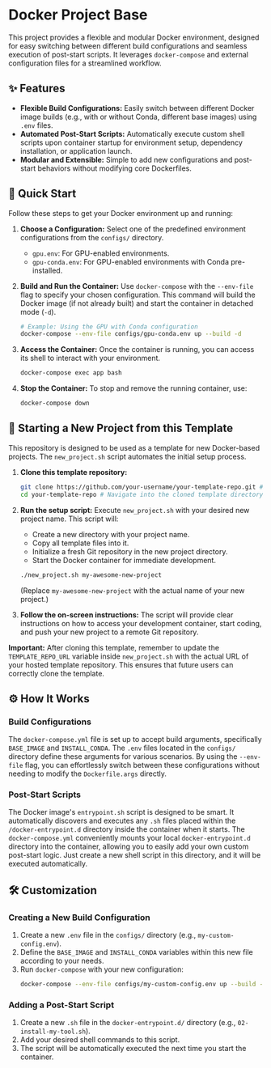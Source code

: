 # Docker Project Base

This project provides a flexible and modular Docker environment, designed for easy switching between different build configurations and seamless execution of post-start scripts. It leverages `docker-compose` and external configuration files for a streamlined workflow.

## ✨ Features

*   **Flexible Build Configurations:** Easily switch between different Docker image builds (e.g., with or without Conda, different base images) using `.env` files.
*   **Automated Post-Start Scripts:** Automatically execute custom shell scripts upon container startup for environment setup, dependency installation, or application launch.
*   **Modular and Extensible:** Simple to add new configurations and post-start behaviors without modifying core Dockerfiles.

## 🚀 Quick Start

Follow these steps to get your Docker environment up and running:

1.  **Choose a Configuration:**
    Select one of the predefined environment configurations from the `configs/` directory.
    *   `gpu.env`: For GPU-enabled environments.
    *   `gpu-conda.env`: For GPU-enabled environments with Conda pre-installed.

2.  **Build and Run the Container:**
    Use `docker-compose` with the `--env-file` flag to specify your chosen configuration. This command will build the Docker image (if not already built) and start the container in detached mode (`-d`).

    ```bash
    # Example: Using the GPU with Conda configuration
    docker-compose --env-file configs/gpu-conda.env up --build -d
    ```

3.  **Access the Container:**
    Once the container is running, you can access its shell to interact with your environment.

    ```bash
    docker-compose exec app bash
    ```

4.  **Stop the Container:**
    To stop and remove the running container, use:

    ```bash
    docker-compose down
    ```

## 🚀 Starting a New Project from this Template

This repository is designed to be used as a template for new Docker-based projects. The `new_project.sh` script automates the initial setup process.

1.  **Clone this template repository:**
    ```bash
    git clone https://github.com/your-username/your-template-repo.git # Replace with the actual URL of this template
    cd your-template-repo # Navigate into the cloned template directory
    ```

2.  **Run the setup script:**
    Execute `new_project.sh` with your desired new project name. This script will:
    *   Create a new directory with your project name.
    *   Copy all template files into it.
    *   Initialize a fresh Git repository in the new project directory.
    *   Start the Docker container for immediate development.

    ```bash
    ./new_project.sh my-awesome-new-project
    ```
    (Replace `my-awesome-new-project` with the actual name of your new project.)

3.  **Follow the on-screen instructions:**
    The script will provide clear instructions on how to access your development container, start coding, and push your new project to a remote Git repository.

**Important:** After cloning this template, remember to update the `TEMPLATE_REPO_URL` variable inside `new_project.sh` with the actual URL of your hosted template repository. This ensures that future users can correctly clone the template.

## ⚙️ How It Works

### Build Configurations

The `docker-compose.yml` file is set up to accept build arguments, specifically `BASE_IMAGE` and `INSTALL_CONDA`. The `.env` files located in the `configs/` directory define these arguments for various scenarios. By using the `--env-file` flag, you can effortlessly switch between these configurations without needing to modify the `Dockerfile.args` directly.

### Post-Start Scripts

The Docker image's `entrypoint.sh` script is designed to be smart. It automatically discovers and executes any `.sh` files placed within the `/docker-entrypoint.d` directory inside the container when it starts. The `docker-compose.yml` conveniently mounts your local `docker-entrypoint.d` directory into the container, allowing you to easily add your own custom post-start logic. Just create a new shell script in this directory, and it will be executed automatically.

## 🛠️ Customization

### Creating a New Build Configuration

1.  Create a new `.env` file in the `configs/` directory (e.g., `my-custom-config.env`).
2.  Define the `BASE_IMAGE` and `INSTALL_CONDA` variables within this new file according to your needs.
3.  Run `docker-compose` with your new configuration:
    ```bash
    docker-compose --env-file configs/my-custom-config.env up --build -d
    ```

### Adding a Post-Start Script

1.  Create a new `.sh` file in the `docker-entrypoint.d/` directory (e.g., `02-install-my-tool.sh`).
2.  Add your desired shell commands to this script.
3.  The script will be automatically executed the next time you start the container.